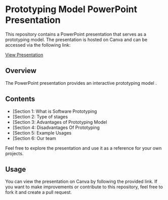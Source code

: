 # Prototyping Model PowerPoint Presentation

This repository contains a PowerPoint presentation that serves as a prototyping model. The presentation is hosted on Canva and can be accessed via the following link:

[View Presentation](https://www.canva.com/design/DAFxC5KfePg/6By9ibhxSMJqddY4fBL_qQ/view?utm_content=DAFxC5KfePg&utm_campaign=designshare&utm_medium=link&utm_source=publishsharelink)

## Overview

The PowerPoint presentation provides an interactive prototyping model .

## Contents

- [Section 1: What is Software Prototyping
- [Section 2: Type of stages
- [Section 3: Advantages of Prototyping Model
- [Section 4: Disadvantages  Of Prototyping
- [Section 5: Example  Usages
- [Section 6: Our team 

Feel free to explore the presentation and use it as a reference for your own projects.

## Usage

You can view the presentation on Canva by following the provided link. If you want to make improvements or contribute to this repository, feel free to fork it and create a pull request.


